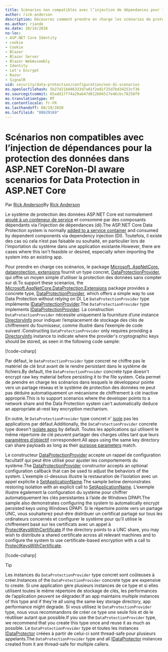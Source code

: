 ```yaml
---
title: Scénarios non compatibles avec l’injection de dépendances pour la protection des données dans ASP.NET Core
author: rick-anderson
description: Découvrez comment prendre en charge les scénarios de protection des données dans lesquels vous ne pouvez pas ou ne souhaitez pas utiliser un service fourni par l’injection de dépendances.
ms.author: riande
ms.date: 10/14/2016
no-loc:
- ASP.NET Core Identity
- cookie
- Cookie
- Blazor
- Blazor Server
- Blazor WebAssembly
- Identity
- Let's Encrypt
- Razor
- SignalR
uid: security/data-protection/configuration/non-di-scenarios
ms.openlocfilehash: 5b27d21b046333d7a01f2e81f25d7bd34253cf36
ms.sourcegitcommit: 65add17f74a29a647d812b04517e46cbc78258f9
ms.translationtype: MT
ms.contentlocale: fr-FR
ms.lasthandoff: 08/19/2020
ms.locfileid: "88629169"
---
```

# <a name="non-di-aware-scenarios-for-data-protection-in-aspnet-core"></a><span data-ttu-id="bb7cd-103">Scénarios non compatibles avec l’injection de dépendances pour la protection des données dans ASP.NET Core</span><span class="sxs-lookup"><span data-stu-id="bb7cd-103">Non-DI aware scenarios for Data Protection in ASP.NET Core</span></span>

<span data-ttu-id="bb7cd-104">Par [Rick Anderson](https://twitter.com/RickAndMSFT)</span><span class="sxs-lookup"><span data-stu-id="bb7cd-104">By [Rick Anderson](https://twitter.com/RickAndMSFT)</span></span>

<span data-ttu-id="bb7cd-105">Le système de protection des données ASP.NET Core est normalement [ajouté à un conteneur de service](xref:security/data-protection/consumer-apis/overview) et consommé par des composants dépendants via l’injection de dépendances (di).</span><span class="sxs-lookup"><span data-stu-id="bb7cd-105">The ASP.NET Core Data Protection system is normally [added to a service container](xref:security/data-protection/consumer-apis/overview) and consumed by dependent components via dependency injection (DI).</span></span> <span data-ttu-id="bb7cd-106">Toutefois, il existe des cas où cela n’est pas faisable ou souhaité, en particulier lors de l’importation du système dans une application existante.</span><span class="sxs-lookup"><span data-stu-id="bb7cd-106">However, there are cases where this isn't feasible or desired, especially when importing the system into an existing app.</span></span>

<span data-ttu-id="bb7cd-107">Pour prendre en charge ces scénarios, le package [Microsoft. AspNetCore. dataprotection. extensions](https://www.nuget.org/packages/Microsoft.AspNetCore.DataProtection.Extensions/) fournit un type concret, [DataProtectionProvider](/dotnet/api/Microsoft.AspNetCore.DataProtection.DataProtectionProvider), qui offre un moyen simple d’utiliser la protection des données sans compter sur di.</span><span class="sxs-lookup"><span data-stu-id="bb7cd-107">To support these scenarios, the [Microsoft.AspNetCore.DataProtection.Extensions](https://www.nuget.org/packages/Microsoft.AspNetCore.DataProtection.Extensions/) package provides a concrete type, [DataProtectionProvider](/dotnet/api/Microsoft.AspNetCore.DataProtection.DataProtectionProvider), which offers a simple way to use Data Protection without relying on DI.</span></span> <span data-ttu-id="bb7cd-108">Le `DataProtectionProvider` type implémente [IDataProtectionProvider](/dotnet/api/microsoft.aspnetcore.dataprotection.idataprotectionprovider).</span><span class="sxs-lookup"><span data-stu-id="bb7cd-108">The `DataProtectionProvider` type implements [IDataProtectionProvider](/dotnet/api/microsoft.aspnetcore.dataprotection.idataprotectionprovider).</span></span> <span data-ttu-id="bb7cd-109">La construction `DataProtectionProvider` nécessite uniquement la fourniture d’une instance [DirectoryInfo](/dotnet/api/system.io.directoryinfo) pour indiquer l’emplacement de stockage des clés de chiffrement du fournisseur, comme illustré dans l’exemple de code suivant :</span><span class="sxs-lookup"><span data-stu-id="bb7cd-109">Constructing `DataProtectionProvider` only requires providing a [DirectoryInfo](/dotnet/api/system.io.directoryinfo) instance to indicate where the provider's cryptographic keys should be stored, as seen in the following code sample:</span></span>

[!code-csharp[](non-di-scenarios/_static/nodisample1.cs)]

<span data-ttu-id="bb7cd-110">Par défaut, le `DataProtectionProvider` type concret ne chiffre pas le matériel de clé brut avant de le rendre persistant dans le système de fichiers.</span><span class="sxs-lookup"><span data-stu-id="bb7cd-110">By default, the `DataProtectionProvider` concrete type doesn't encrypt raw key material before persisting it to the file system.</span></span> <span data-ttu-id="bb7cd-111">Cela permet de prendre en charge les scénarios dans lesquels le développeur pointe vers un partage réseau et le système de protection des données ne peut pas déduire automatiquement un mécanisme de chiffrement à clé inactive approprié.</span><span class="sxs-lookup"><span data-stu-id="bb7cd-111">This is to support scenarios where the developer points to a network share and the Data Protection system can't automatically deduce an appropriate at-rest key encryption mechanism.</span></span>

<span data-ttu-id="bb7cd-112">En outre, le `DataProtectionProvider` type concret n' [isole](xref:security/data-protection/configuration/overview#per-application-isolation) pas les applications par défaut.</span><span class="sxs-lookup"><span data-stu-id="bb7cd-112">Additionally, the `DataProtectionProvider` concrete type doesn't [isolate apps](xref:security/data-protection/configuration/overview#per-application-isolation) by default.</span></span> <span data-ttu-id="bb7cd-113">Toutes les applications qui utilisent le même répertoire de clé peuvent partager des charges utiles tant que leurs [paramètres d’objectif](xref:security/data-protection/consumer-apis/purpose-strings) correspondent.</span><span class="sxs-lookup"><span data-stu-id="bb7cd-113">All apps using the same key directory can share payloads as long as their [purpose parameters](xref:security/data-protection/consumer-apis/purpose-strings) match.</span></span>

<span data-ttu-id="bb7cd-114">Le constructeur [DataProtectionProvider](/dotnet/api/microsoft.aspnetcore.dataprotection.dataprotectionprovider) accepte un rappel de configuration facultatif qui peut être utilisé pour ajuster les comportements du système.</span><span class="sxs-lookup"><span data-stu-id="bb7cd-114">The [DataProtectionProvider](/dotnet/api/microsoft.aspnetcore.dataprotection.dataprotectionprovider) constructor accepts an optional configuration callback that can be used to adjust the behaviors of the system.</span></span> <span data-ttu-id="bb7cd-115">L’exemple ci-dessous illustre la restauration de l’isolation avec un appel explicite à [SetApplicationName](/dotnet/api/microsoft.aspnetcore.dataprotection.dataprotectionbuilderextensions.setapplicationname).</span><span class="sxs-lookup"><span data-stu-id="bb7cd-115">The sample below demonstrates restoring isolation with an explicit call to [SetApplicationName](/dotnet/api/microsoft.aspnetcore.dataprotection.dataprotectionbuilderextensions.setapplicationname).</span></span> <span data-ttu-id="bb7cd-116">L’exemple illustre également la configuration du système pour chiffrer automatiquement les clés persistantes à l’aide de Windows DPAPI.</span><span class="sxs-lookup"><span data-stu-id="bb7cd-116">The sample also demonstrates configuring the system to automatically encrypt persisted keys using Windows DPAPI.</span></span> <span data-ttu-id="bb7cd-117">Si le répertoire pointe vers un partage UNC, vous souhaiterez peut-être distribuer un certificat partagé sur tous les ordinateurs concernés et configurer le système pour qu’il utilise le chiffrement basé sur les certificats avec un appel à [ProtectKeysWithCertificate](/dotnet/api/microsoft.aspnetcore.dataprotection.dataprotectionbuilderextensions.protectkeyswithcertificate).</span><span class="sxs-lookup"><span data-stu-id="bb7cd-117">If the directory points to a UNC share, you may wish to distribute a shared certificate across all relevant machines and to configure the system to use certificate-based encryption with a call to [ProtectKeysWithCertificate](/dotnet/api/microsoft.aspnetcore.dataprotection.dataprotectionbuilderextensions.protectkeyswithcertificate).</span></span>

[!code-csharp[](non-di-scenarios/_static/nodisample2.cs)]

> [!TIP]
> <span data-ttu-id="bb7cd-118">Les instances du `DataProtectionProvider` type concret sont coûteuses à créer.</span><span class="sxs-lookup"><span data-stu-id="bb7cd-118">Instances of the `DataProtectionProvider` concrete type are expensive to create.</span></span> <span data-ttu-id="bb7cd-119">Si une application gère plusieurs instances de ce type et si elles utilisent toutes le même répertoire de stockage de clés, les performances de l’application peuvent se dégrader.</span><span class="sxs-lookup"><span data-stu-id="bb7cd-119">If an app maintains multiple instances of this type and if they're all using the same key storage directory, app performance might degrade.</span></span> <span data-ttu-id="bb7cd-120">Si vous utilisez le `DataProtectionProvider` type, nous vous recommandons de créer ce type une seule fois et de le réutiliser autant que possible.</span><span class="sxs-lookup"><span data-stu-id="bb7cd-120">If you use the `DataProtectionProvider` type, we recommend that you create this type once and reuse it as much as possible.</span></span> <span data-ttu-id="bb7cd-121">Le `DataProtectionProvider` type et toutes les instances [IDataProtector](/dotnet/api/microsoft.aspnetcore.dataprotection.idataprotector) créées à partir de celui-ci sont thread-safe pour plusieurs appelants.</span><span class="sxs-lookup"><span data-stu-id="bb7cd-121">The `DataProtectionProvider` type and all [IDataProtector](/dotnet/api/microsoft.aspnetcore.dataprotection.idataprotector) instances created from it are thread-safe for multiple callers.</span></span>
